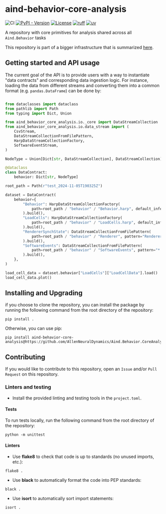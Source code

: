 # aind-behavior-core-analysis

![CI](https://github.com/AllenNeuralDynamics/Aind.Behavior.CoreAnalysis/actions/workflows/ci.yml/badge.svg)
[![PyPI - Version](https://img.shields.io/pypi/v/aind-behavior-services)](https://pypi.org/project/aind-behavior-core-analysis/)
[![License](https://img.shields.io/badge/license-MIT-brightgreen)](LICENSE)
[![ruff](https://img.shields.io/endpoint?url=https://raw.githubusercontent.com/astral-sh/ruff/main/assets/badge/v2.json)](https://github.com/astral-sh/ruff)
[![uv](https://img.shields.io/endpoint?url=https://raw.githubusercontent.com/astral-sh/uv/main/assets/badge/v0.json)](https://github.com/astral-sh/uv)

A repository with core primitives for analysis shared across all `Aind.Behavior` tasks

This repository is part of a bigger infrastructure that is summarized [here](https://github.com/AllenNeuralDynamics/Aind.Behavior.Services).

## Getting started and API usage

The current goal of the API is to provide users with a way to instantiate "data contracts" and corresponding data ingestion logic. For instance, loading the data from different streams and converting them into a common format (e.g. `pandas.DataFrame`) can be done by:

```python

from dataclasses import dataclass
from pathlib import Path
from typing import Dict, Union

from aind_behavior_core_analysis.io._core import DataStreamCollection
from aind_behavior_core_analysis.io.data_stream import (
    CsvStream,
    DataStreamCollectionFromFilePattern,
    HarpDataStreamCollectionFactory,
    SoftwareEventStream,
)

NodeType = Union[Dict[str, DataStreamCollection], DataStreamCollection]

@dataclass
class DataContract:
    behavior: Dict[str, NodeType]

root_path = Path(r"test_2024-11-05T190325Z")

dataset = DataContract(
    behavior={
        "Behavior": HarpDataStreamCollectionFactory(
            path=root_path / "behavior" / "Behavior.harp", default_inference_mode="register_0"
        ).build(),
        "LoadCells": HarpDataStreamCollectionFactory(
            path=root_path / "behavior" / "LoadCells.harp", default_inference_mode="register_0"
        ).build(),
        "RendererSynchState": DataStreamCollectionFromFilePattern(
            path=root_path / "behavior" / "Renderer", pattern="RendererSynchState.csv", stream_type=CsvStream
        ).build(),
        "SoftwareEvents": DataStreamCollectionFromFilePattern(
            path=root_path / "behavior" / "SoftwareEvents", pattern="*.json", stream_type=SoftwareEventStream
        ).build(),
    },
)

load_cell_data = dataset.behavior["LoadCells"]["LoadCellData"].load()
load_cell_data.plot()

```

## Installing and Upgrading

if you choose to clone the repository, you can install the package by running the following command from the root directory of the repository:

```
pip install .
```

Otherwise, you can use pip:

```
pip install aind-behavior-core-analysis@https://github.com/AllenNeuralDynamics/Aind.Behavior.CoreAnalysis
```


## Contributing

If you would like to contribute to this repository, open an `Issue` and/or `Pull Request` on this repository. 

### Linters and testing

- Install the provided linting and testing tools in the `project.toml`.

#### Tests

To run tests locally, run the following command from the root directory of the repository:

```
python -m unittest
```

#### Linters


- Use **flake8** to check that code is up to standards (no unused imports, etc.):

```
flake8 .
```

- Use **black** to automatically format the code into PEP standards:

```
black .
```

- Use **isort** to automatically sort import statements:

```
isort .
```
